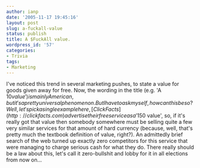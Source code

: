 ```yaml
---
author: ianp
date: '2005-11-17 19:45:16'
layout: post
slug: a-fuckall-value
status: publish
title: A $FuckAll value.
wordpress_id: '57'
categories:
- Trivia
tags:
- Marketing
---
```


I've noticed this trend in several marketing pushes, to state a value
for goods given away for free. Now, the wording in the title (e.g. 'A
$10 value') is mainly American, but it's a pretty universal phenomenon.
But I have to ask myself, how can this be so? Well, let's pick a single
example here, [Click Facts](http://clickfacts.com) advertise their free
service as a '$150 value', so, if it's really got that value then
somebody somewhere must be selling quite a few very similar services for
that amount of hard currency (because, well, that's pretty much the
textbook definition of value, right?). An admittedly brief search of the
web turned up exactly zero competitors for this service that were
managing to charge serious cash for what they do. There really should be
a law about this, let's call it zero-bullshit and lobby for it in all
elections from now on...
